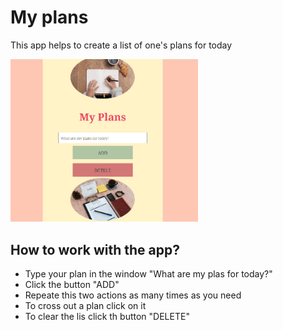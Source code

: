 <h1>My plans</h1>
<p>This app helps to create a list of one's plans for today</p>
<img src="appOne.png" width="300px">

<h2> How to work with the app?</h2>
<ul>
<li>Type your plan in the window "What are my plas for today?"</li>
<li>Click the button "ADD"</li>
<li>Repeate this two actions as many times as you need</li>
<li>To cross out a plan click on it</li>
<li>To clear the lis click th button "DELETE"</li>
</ul>
